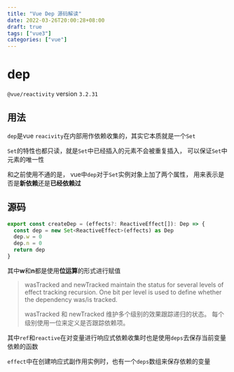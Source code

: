 ```yaml
---
title: "Vue Dep 源码解读"
date: 2022-03-26T20:00:28+08:00
draft: true
tags: ["vue3"]
categories: ["vue"]
---
```




# dep



`@vue/reactivity` version `3.2.31`



## 用法



`dep`是vue `reacivity`在内部用作依赖收集的，其实它本质就是一个`Set`



`Set`的特性也都只读，就是`Set`中已经插入的元素不会被重复插入， 可以保证`Set`中元素的唯一性



和之前使用不通的是， vue中`dep`对于`Set`实例对象上加了两个属性， 用来表示是否是**新依赖**还是**已经依赖过**



## 源码



```typescript
export const createDep = (effects?: ReactiveEffect[]): Dep => {
  const dep = new Set<ReactiveEffect>(effects) as Dep
  dep.w = 0
  dep.n = 0
  return dep
}
```



其中**w**和**n**都是使用**位运算**的形式进行赋值

> wasTracked and newTracked maintain the status for several levels of effect tracking recursion. One bit per level is used to define whether the dependency was/is tracked.
>
> wasTracked 和 newTracked 维护多个级别的效果跟踪递归的状态。 每个级别使用一位来定义是否跟踪依赖项。 





其中`ref`和`reactive`在对变量进行响应式依赖收集时也是使用`deps`去保存当前变量依赖的函数

`effect`中在创建响应式副作用实例时，也有一个`deps`数组来保存依赖的变量









